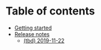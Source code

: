 # Table of contents

* [Getting started](README.md)
* [Release notes](release-notes/README.md)
  * [\(tbd\) 2019-11-22](release-notes/tbd-2019-11-22.md)

